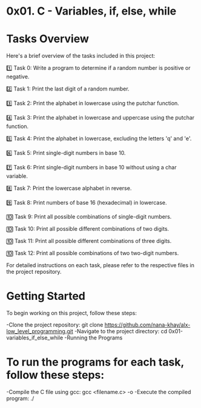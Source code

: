 # 0x01. C - Variables, if, else, while

# Tasks Overview
Here's a brief overview of the tasks included in this project:

1️⃣ Task 0: Write a program to determine if a random number is positive or negative.

2️⃣ Task 1: Print the last digit of a random number.

3️⃣ Task 2: Print the alphabet in lowercase using the putchar function.

4️⃣ Task 3: Print the alphabet in lowercase and uppercase using the putchar function.

5️⃣ Task 4: Print the alphabet in lowercase, excluding the letters 'q' and 'e'.

6️⃣ Task 5: Print single-digit numbers in base 10.

7️⃣ Task 6: Print single-digit numbers in base 10 without using a char variable.

8️⃣ Task 7: Print the lowercase alphabet in reverse.

9️⃣ Task 8: Print numbers of base 16 (hexadecimal) in lowercase.

🔟 Task 9: Print all possible combinations of single-digit numbers.

🔟 Task 10: Print all possible different combinations of two digits.

🔟 Task 11: Print all possible different combinations of three digits.

🔟 Task 12: Print all possible combinations of two two-digit numbers.

For detailed instructions on each task, please refer to the respective files in the project repository.

# Getting Started
To begin working on this project, follow these steps:

-Clone the project repository: git clone https://github.com/nana-khay/alx-low_level_programming.git
-Navigate to the project directory: cd 0x01-variables_if_else_while
-Running the Programs

# To run the programs for each task, follow these steps:

-Compile the C file using gcc: gcc <filename.c> -o <output-file>
-Execute the compiled program: ./<output-file>

